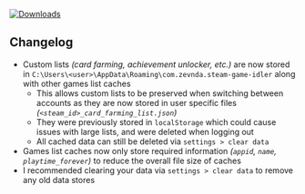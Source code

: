 [![Downloads](https://img.shields.io/github/downloads/zevnda/steam-game-idler/1.8.5/total?style=for-the-badge&logo=github&color=137eb5)](https://github.com/zevnda/steam-game-idler/releases/download/1.8.5/Steam.Game.Idler_1.8.5_x64-setup.exe)

## Changelog
- Custom lists *(card farming, achievement unlocker, etc.)* are now stored in `C:\Users\<user>\AppData\Roaming\com.zevnda.steam-game-idler` along with other games list caches
  - This allows custom lists to be preserved when switching between accounts as they are now stored in user specific files *(`<steam_id>_card_farming_list.json`)*
  - They were previously stored in `localStorage` which could cause issues with large lists, and were deleted when logging out
  - All cached data can still be deleted via `settings > clear data`
- Games list caches now only store required information *(`appid`, `name`, `playtime_forever`)* to reduce the overall file size of caches
- I recommended clearing your data via `settings > clear data` to remove any old data stores